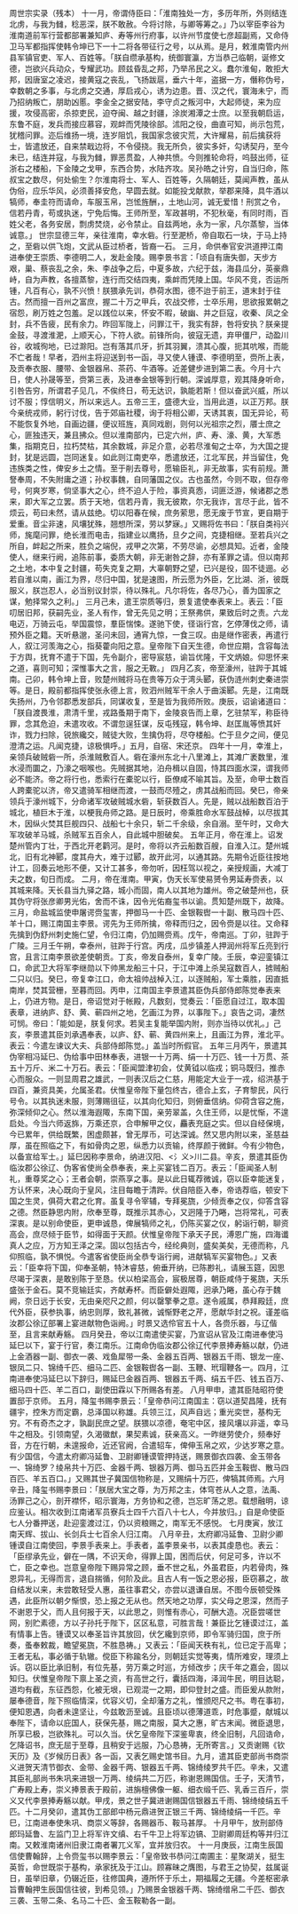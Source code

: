 周世宗实录（残本）
    十一月，帝谓侍臣曰：「淮南独处一方，多历年所，外则结连北虏，与我为雠，稔恶深，朕不敢赦。今将讨除，与卿等筹之。」乃以宰臣李谷为淮南道前军行营都部署兼知庐、寿等州行府事，以许州节度使七彦超副焉，又命侍卫马军都指挥使韩令坤已下一十二将各带征行之号，以从焉。是月，敕淮南管内州县军镇官吏、军人、百姓等。「朕自缵承基构，统御寰瀛，方当恭己临朝，诞修文德，岂欲兴兵动众，专耀武功。顾兹昏乱之邦，乃举吊民之义。蠢尔淮甸，敢拒大邦，因唐室之凌迟，接黄寇之丧乱，飞扬跋扈，垂六十年，盗据一方，僭称伪号，幸数朝之多事，与北虏之交通，厚启戎心，诱为边患。晋、汉之代，寰海未宁，而乃招纳叛亡，朋助凶慝。李金全之据安陆，李守贞之叛河中，大起师徒，来为应援，攻侵高密，杀掠吏民，迫夺闽、越之封疆，涂炭湘潭之士庶。以至我朝启运，东鲁不庭，发兵而接应慕容，观衅而凭陵徐部。沭阳之役，曲直可知，尚示包荒，犹稽问罪。迩后维扬一境，连岁阻饥，我国家念彼灾荒，大许耀易，前后擒获将士，皆遣放还，自来禁戢边将，不令侵挠。我无所负，彼实多奸，勾诱契丹，至今未已，结连并寇，与我为雠，罪恶贯盈，人神共愤。今则推轮命将，呜鼓出师，征浙右之楼船，下金陵之戈甲，东西合势，水陆齐攻。吴孙皓之计穷，自当归命，陈叔宝之数尽，何处偷生？尔淮南将士、军人、百姓等，久隔朝廷，莫闻声教，虽从伪俗，应乐华风，必须善择安危，早圆去就。如能投戈献款，举郡来降，具牛酒以犒师，奉圭符而请命，车服玉帛，岂恡旌酬，，土地山河，诚无爱惜！刑赏之令，信若丹青，苟或执迷，宁免后悔。王师所至，军政甚明，不犯秋毫，有同时雨，百姓父老，各务安居，剽虏焚烧，必令禁止。自兹两地，永为一家，凡尔蒸黎，当体诚意。」
  世宗显德三年，亲往淮南，幸水砦。行至淝桥，帝自取石一块，于马上持之，至砦以供飞炮，文武从臣过桥者，皆裔一石。
    三月，命供奉官安洪道押江南进奉使王崇质、李德明二人，发赴金陵。赐李景书言：「顷自有唐失御，天步方艰，巢、蔡丧乱之余，朱、李战争之后，中夏多故，六纪于兹，海县瓜分，英豪鼎峙，自为声教，各擅蒸黎，连行而交结四夷，乘衅而凭陵上国。华风不竞，否运所锺，凡百有心，孰不兴愤！朕猥承先训，恭荷水图，德不迨于前王，道末封于往古。然而擅一百州之富庶，握二十万之甲兵，农战交修，士卒乐用，思欲报累朝之宿怨，刷万姓之包羞。足以践位以来，怀安不暇，破幽、并之巨寇，收秦、凤之全封，兵不告疲，民有余力。昨回军陇上，问罪江干，我实有辞，咎将安执？朕亲提金鼓，寻渡淮淝，上顺天心，下符人欲。前锋所向，彼寇无遗，弃甲僵尸，动盈川谷，收城徇地，已过滁阳。岂有落其爪牙，折其羽翼，溃其心腹，扼其吭喉，而能不亡者哉！早者，泗州主将迎送到书一函，寻又使人锺谟、李德明至，赍所上表，及贡奉衣服、腰带、金银器帛、茶药、牛酒等。近差健步进到第二表。今月十六日，使人孙晟等至，赍第三表，及进奉金银等到行朝。深诚厚意，观其降身听命，引咎告穷，所谓君子见几，不俟终日，苟无达识，孰能若斯！但以奋武兴威，所以讨不服；惇信明义，所以来远人。五帝三王，盛德大业，当用此道，以正万邦。朕今亲统戎师，躬行讨伐，告于郊庙社稷，询于将相公卿，天诱其衷，国无异论，苟不能恢复外地，自画边疆，便议班旌，真同戏剧，则何以光祖宗之烈，餍士庶之心，匪独违天，兼且拂众。但以淮南部内，已定六州，庐、寿、濠、黄，大军悉集，指期克日，拉朽焚枯，其余数城，非足介意，必若尽淮甸之士卒，为大国之提封，犹是远圆，岂同迷复。如此则江南吏卒，悉遣放还，江北军民，并当留住，免违族类之性，俾安乡土之情。至于削去尊号，愿输臣礼，非无故事，实有前规。萧詧奉周，不失附庸之道；孙权事魏，自同藩国之仪。古也虽然，今则不取，但存帝号，何爽岁寒，倘坚事大之心，终不迫人于险，事资真悫，词匪泛游，候诸郡之悉来，即大军之立罢。质于天地，信若丹青，我无彼欺，尔无我诈，言尽于此，皆不烦云，苟曰未然，请从兹绝。切以阳春在候，庶务萦思，愿无废于节宣，更自期于爱重。音尘非速，风壤犹殊，翘想所深，劳以梦寐。」又赐将佐书曰：「朕自类祃兴师，旄麾问罪，绝长淮而电击，指建业以鹰扬，旦夕之间，克捷相继。至若兵兴之所自，衅起之所来，胜负之端倪，戎甲之次第，不劳尽谕，必想具知。近者，金陵使人，继来行阙，追陈前事，委质大朝，非无谢咎之辞，亦有革罪之请。但以南邦之土地，本中复之封疆，苟失克复之期，大辜朝野之望，已兴是役，固不徒逦。必若自淮以南，画江为界，尽归中国，犹是速图，所云愿为外臣，乞比湖、浙，彼既服义，朕岂忍人，必当别议封崇，待以殊礼。凡尔将佐，各尽乃心，善为国家之谋，勉择常久之利。」
    三月己未，遣王崇质等归，景复遣使奉表来上。表云：「臣叨居旧邦，获嗣先业，圣人有作，曾无先见之明；王祭弗供，果致后时之责。六龙电迈，万骑云屯，举国震惊，羣臣惴悚。遂驰下使，径诣行宫，乞停薄伐之师，请预外臣之籍。天听悬邈，圣问未回，通宵九惊，一食三叹。由是继作密表，再遣行人，叙江河羡海之心，指葵藿向阳之意。皇帝陛下自天生德，命世应期，含容每法于方舆，抚育不遣于下国，先令副介，密导宸慈，谕旨优隆，干文炳娘。仰思怀来之道，喜则可知；深惟事大之言，服之无斁。」
    四月乙亥，帝至濠州，驻跸于其城南。己卯，韩令坤上音，败楚州贼将马在贵等万众于湾头郾，获伪涟州刺史秦进崇等。是日，殿前都指挥使张永德上言，败泗州贼军干余人于曲溪郾。先是，江南既失扬州，乃令邻郡悉发部兵，同谋收复，至是皆为我师所败。庚辰，诏谕诸道曰：「朕自渡畏淮，肃清千里，戎路蚤期于南下，金陵哀告而上章，乞驻禁军，称臣待罪，念其危迫，未遣攻收。不谓忽逞狂谋，反屯残寇，韩令坤、赵匡胤等愤其奸诈，戮力扫除，锐旅纔交，贼徒大败，生擒伪将，尽夺楼船。伫于旦夕之间，便见澄清之运。凡闻克捷，谅极惧呼。」五月，自宿、宋还京。
    四年十一月，幸淮上，亲领兵破贼砦一所，杀淮贼敷百人。砦在濠州东北十八里滩上，其滩广袤数里，淮水浸而圜之，乃濠之咽喉也。先贼据其地，泊舟楫以自固，恃其四面水深，谓我师必不能济。帝之将行也，悉索行在橐驼以行，臣僚咸不喻其旨。及至，命甲士数百人跨橐驼以济，帝又遣骑军相继而渡，一鼓而尽殪之，虏其战船而回。癸巳，帝亲领兵于濠州城下，分命诸军攻破贼城水砦，斩获数百人。先是，贼以战船数百泊于城北，植巨木于淮，以梗我舟师之路。是日辰时，帝乘胜命水军鼓战棹，以尽拔其木，因纵火焚其巨舰四只、战船七十余只，斩二千余级，余自溺。至午时，又命大军攻破羊马城，杀贼军五百余人，自此城中胆破矣。
    五年正月，帝在淮上。诏发楚州管内丁壮，于西北开老鹳河。是时，帝将以齐云船数百艘，自淮入江。楚州城北，旧有北神郾，度其舟大，难于过郾，故开此河，以通其路。先期令近臣往按地计工，回奏云地形不便，又计工甚多，帝勿听，因枉驾以视之，亲授规画，大减丁夫之数，旬日而成。
    二月，帝在淮南。甲寅，伪天长军使易赟令男延寿赍表，以其城来降。天长县当九驿之路，城小而固，南人以其地为雄州。帝之破楚州也，获其伪守将张彦卿男光佑，舍而不诛，因令光佑裔玺书以谕。贯知楚州既下，故降。
    三月，命盐城监使申屠谔赍玺害，押御马一十匹、金银鞍辔一十副、散马四十匹、羊十口，赐江南国主李景。谔先为王师所擒，帝释而归之，因令赍是以往。又命释先擒到伪舒州刺史施仁望，令归江南，仍加赐赍焉。戊午，帝南巡。丁卯，驻跸于广陵。三月壬午朔，幸泰州，驻跸于行宫。丙戌，瓜步镇差人押润州将军丘亮到行宫，且言江南李景欲差使朝贡。丁亥，帝发自泰州，复幸广陵。壬辰，幸迎銮镇江口，命武卫大将军李继勋以下帅黑龙船三十只，于江中滩上杀吴寇数百人，掳贼船二只以归。癸巳，帝复幸江口，命太祖帅战棹入江，以逐贼船，军士乘胜，因直抵南岸，焚其营栅，至暮而回。丙申，江南国主李景遣其臣伪兵部侍郎陈觉奉表来上，仍进方物。是日，帝诏觉对于帐殿，凡数刻，觉奏云：「臣愿自过江，取本国表章，进纳庐、舒、黄、蕲四州之地，乞画江为界，以事陛下。」哀告之词，凄然可悯。帝曰：「能如是，朕复何求。若吴主复能举国内附，则亦当待以优礼。」己亥，李景遣其臣刘承遇奉表，以庐、舒、蕲、黄四州来上，且画江为界，淮北平。表云：今遣左谏议大夫、兵部侍郎陈觉。」盖当时所假官。
    五年三月丙午，景遣其伪宰相冯延巳、伪给事中田林奉表，进银一十万两、绢一十万匹、钱一十万贯、茶五十万斤、米二十万石。表云：「臣闻盟津初会，仗黄钺以临戎；铜马既归，推赤心而服众。一则显周君之雄武，一则表汉后之仁慈，用能定大业于一戎，绍洪基于四百，兼资具美，允属圣君。伏惟皇帝陛下量包终古，德合上玄，子育黎民，风行号令。以其执迷未服，则薄赐徂征，以其向化知归，则俯垂信纳。仰荷含容之施，弥深倾仰之心。然以淮海遐陬，东南下国，亲劳翠盖，久住王师，以是忧惭，不遑启处。今当六师返旆，万乘还京，合申解甲之仪，麤表充庭之实。但以自经保境，今已累年，供给既繁，困虚颇甚，曾无厚币，可达深诚。然又思内附以来，圣慈益厚，虽在照临之下，有如骨肉之恩，纵悉力以贡输，终厚颜于微鲜。今有少物色，以备宣给军士。」延巳因称李景命，纳进汉阳、<氵义>川二县。辛亥，景遣其臣伪临汝郡公徐辽、伪客省使尚全恭奉表，来上买宴钱二百万。表云：「臣闻圣人制礼，重尊奖之心；王者会朝，崇燕享之事。是以此日辄荐微诚，窃以臣幸能迷复，方认怀来，决心既向于皇风，注目每瞻于清跸。伏自陪臣入奉，帝诰荐临，顿安下国之生灵，俱荷大君之化育。虽复寻令宰辅，专拜冕旒，少倾贡奉之仪，仰答含容之德。然臣静思内附，欣奉至尊，既推示其赤心，又迥隆于乃睠，岂将常礼，可表深衷。是以别命使臣，更申诚恳，俾展犒师之礼，仍陈买宴之仪，躬诣行朝，聊资高会，庶尽倾于臣节，如得面于天颜。伏惟皇帝陛下承天子民，溥恩广施，四海谶真人之应，万方知王泽之深。固以包括古今，经纶典则，盛矣美矣，无德而称，凡仰照临，孰不惧悦。今遣客省使臣尚全恭专诣行阙，进献犒军买宴物色。」又表云：「臣幸将下国，仰奉圣朝，特沐睿慈，俯垂开纳，已陈尠礼，请展玉筵，因思尽竭于深衷，是敢别陈于至恳。伏以柏梁高会，宸极居尊，朝臣咸侍于冕旒，天乐盛张于金石。莫不竞输廷实，齐献寿杯。而臣僻处遐陬，迥承乃睠，虽心存于魏阙，奈日远于长安，无由亲咫尺之颜，何以罄擎拳之意。遂令戚属，恭拜殿廷，庶代外臣，获参执事，纳忠则厚，致礼甚微，诚惭野老之芹，愿献华封之祝。谨差临汝郡公徐辽部署上宴进献物色诣阙。」时景又选伶官五十人，各赍乐器，与辽偕至，且言来献寿觞。
    四月癸丑，帝以江南遣使买宴，乃宣诏从官及江南进奉使冯延巳以下，宴于行官，奏江南乐。江南命伪临汝郡公徐辽代李景捧寿觞以献，仍进上金酒器一副、御衣一袭、戏鱼犀带一条、金器五百两、银器五千雨、银龙一座、银凤二只、锦绮千匹、细马二匹、金银鞍辔各一副、玉鞭、玳瑁鞭各一。四月，江南进奉使冯延巳以下辞归，赐延巳金器百两、银器五千两、绢五千匹、钱五百万、细马四十匹、羊二百口，副使田霖以下所赐各有差。
    八月甲申，遣其臣陆昭符使置邸于京师。
    五月，降玺书赐李景云：「皇帝恭问江南国主：窃以道契昌隆，抚有疆宇，控朱方而定霸，总泽国以称雄。兵领三江，风声自远；重光奕世，基构无穷。不有奇杰之才，孰副民庶之望。朕猥以凉德，奄宅中区，接风壤以非遥，幸马牛之相及。引领南望，久渴徽猷，果契素诚，获亲高义。一昨继劳使介，频奉好音，方在行朝，未遑报命，近还官阙，合遣轺车，俾伸玉帛之欢，少达岁寒之意。有少国信，今遣太府卿冯延鲁、卫尉卿锺谟管押持送，赐景御衣四袭、金玉带各一、锦绮罗？绫帛共十万匹、金器千两、银器万两、御马五匹并金玉鞍辔、散马四百匹、羊五百口。」又赐其世子冀国信物称是，又赐绢十万匹，俾犒其师焉。六月辛丑，降玺书赐李景曰：「朕居大宝之尊，为万邦之主，体穹苍从人之意，法禹、汤罪己之心，剖开襟怀，昭示寰海，方务协和之德，岂忘旷荡之恩。载想融明，谅应鉴认。相次收到江南诸军员寮兵士四千六百八十七人，今并放归。」自是命使臣七人分番押送，赴迎銮渡过江，仍以资粮赐之，南军无不感悦。
    七月庚寅，放江南天辉、拔山、长剑兵士七百余人归江南。
    八月辛丑，太府卿冯延鲁、卫尉少卿锺谟自江南使回，李景手表来上。手表者，盖李景亲书，以表其虔恳也。表云：「臣缪承先业，僻在一隅，不识天命，得罪上国，困而后伏，何足可多，许以不亡，臣之幸也。岂意皇帝陛下赐异常之顾，垂不世之私，外虽君臣，内若骨肉，殊恩异礼，无得而言，退自揣循，何阶及此。且古人有一饭之恩必报，臣窃慕之，故自结发以来，未尝敢轻受人惠，虽往事君父，亦尝以退谦自居。不图今辰顿受殊遇，此臣所以朝夕惭恨，恐上报之无从也。然天地之功厚，实父母之恩深，然而子不谢恩于父，而人且何报于天，以此思之，则惟有赤心，可酬大造。况臣尝嗟世网，别贮素德，方以子孙托于陛下，区区私意，可胜言哉！兼臣比乞锺谟过江，盖有情事上告。锺谟又以奉圣旨许其放回，伏乞纔到京师，即令军骑归国，庶于所奏，蚤奉敕裁，瞻望冕旒，不胜恳祷。」又表云：「臣闻天秩有礼，位已定于高卑；王者无私，事必循于轨辙。傥臣下称踰名分，则朝廷实觉等夷，情所难安，理须上诉。窃以臣比承旧制，有位先基，劳万乘之时巡，方倾改步；庆千年之嘉会，固以知归。伏惟皇帝陛下禀上圣之资，有高世之行，囊括四海，泽润牛民，明目达聪，道均有截，东征西怨，化被无垠，已观混一之期，即仰登封之盛。而臣爰从款附，屡奉德音，陛下照临情深，优容义切，全却藩方之礼，惟颁咫尺之书。粤在事初，便知恩遇，向者未遑坚让，今兹敢沥至诚。且臣顷以德薄道乖，时危事蹙，献城以奉陛下，请命以庇国人，获保先基，赐之南服，莫大之惠，旷古末闻。微臣退思，所享已极，岂欲殊礼。可以久当。伏乞皇帝陛下深鉴卑衷，终全旧制，凡回诰命，乞降诏书，庶无屈于至尊，且稍安于远服，乃心恳祷，无所寄言。」又贡谢赐《钦天历》及《岁候历日表》各一函，又表乞赐史馆书目。九月，遣其臣吏部尚书商崇义进贺天清节御衣、金带、金器千两、银器五千两、锦绮绫罗共千匹。辛未，又遣其臣礼部尚书朱巩来进银一万两、绫绢共二万匹，称谢恩赐国信。壬子，天清节，广寿殿上寿，崇义捧景表于殿前，进旃檀佛像一躯、细衣缎千匹、乳香三百斤，崇义又代李景捧寿觞以献。甲戌，景之世子冀进谢赐国信银器五千雨、锦绮绫绢五千匹。十二月癸卯，遣其伪工部郎中杨元鼎进贺正银三千两、锦绮绫绢一千匹。辛巳，江南进奉使朱巩、商崇义等辞，各赐器币、鞍马甚厚。
    十月甲午，放刑部侍郎玛延鲁、左监门卫上将军许文缜、右千牛卫上将军边镐、卫尉卿周廷构等并归江南。又敕淮南诸州旧隶江南者署兀义军，宜并放归农。
    十一月庚辰，江南生辰国信使曹翰辞，上令赍玺书以赐李景云：「皇帝致书恭问江南圃主：星聚湖关，挺生英哲，命世既崇于基构，承家抚及于江山。顾寡昧之膺图，与君王之协契，兹属诞日，虽举旧章，仍辍近臣，往修国典，遵所怀于乐土，期福履之无疆。今差枢密承旨曹翰押生辰国信往彼，到希见领。」乃赐景金银器千两、锦绮缯帛二千匹、御衣三袭、玉带二条、名马二十匹、金玉鞍勒各一副。  
